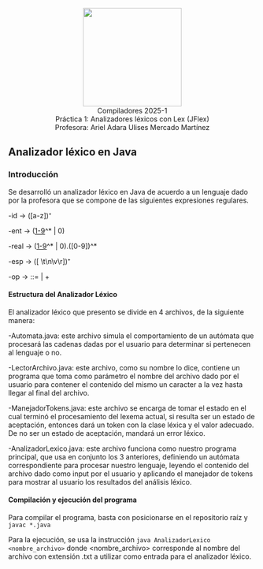 <p  align="center">
  <img  width="200"  src="https://www.fciencias.unam.mx/sites/default/files/logoFC_2.png"  alt="">  <br>Compiladores  2025-1 <br>
  Práctica 1: Analizadores léxicos con Lex (JFlex) <br> Profesora: Ariel Adara Ulises Mercado Martínez
</p>

## Analizador léxico en Java


### Introducción
Se desarrolló un analizador léxico en Java de acuerdo a un lenguaje dado por la profesora que se compone de las siguientes expresiones regulares.

-id -> ([a-z])⁺

-ent -> ([1-9](0-9)^* | 0)

-real -> ([1-9](0-9)^* | 0).([0-9])^*

-esp -> ([ \t\n\v\r])⁺

-op -> ::= | +

#### Estructura del Analizador Léxico
El analizador léxico que presento se divide en 4 archivos, de la siguiente manera:

-Automata.java: este archivo simula el comportamiento de un autómata que procesará las cadenas dadas por el usuario para determinar si pertenecen al lenguaje o no.

-LectorArchivo.java: este archivo, como su nombre lo dice, contiene un programa que toma como parámetro el nombre del archivo dado por el usuario para contener el contenido del mismo un caracter a la vez hasta llegar al final del archivo.

-ManejadorTokens.java: este archivo se encarga de tomar el estado en el cual terminó el procesamiento del lexema actual, si resulta ser un estado de aceptación, entonces dará un token con la clase léxica y el valor adecuado. De no ser un estado de aceptación, mandará un error léxico.

-AnalizadorLexico.java: este archivo funciona como nuestro programa principal, que usa en conjunto los 3 anteriores, definiendo un autómata correspondiente para procesar nuestro lenguaje, leyendo el contenido del archivo dado como input por el usuario y aplicando el manejador de tokens para mostrar al usuario los resultados del análisis léxico.


#### Compilación y ejecución del programa

Para compilar el programa, basta con posicionarse en el repositorio raíz y ```javac *.java```

Para la ejecución, se usa la instrucción ```java AnalizadorLexico <nombre_archivo>``` donde <nombre_archivo> corresponde al nombre del archivo con extensión .txt a utilizar como entrada para el analizador léxico.
